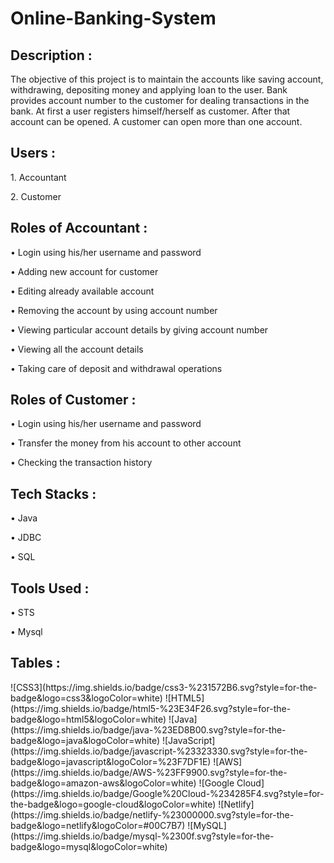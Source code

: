 # Online-Banking-System
<h2> Description :</h2>
<p>The objective of this project is to maintain the accounts like saving account, withdrawing, depositing money and applying loan to the user. Bank provides account number to the customer for dealing transactions in the bank. At first a user registers himself/herself as customer. After that account can be opened. A customer can open more than one account.</p>
<h2> Users :</h2>
<p>1. Accountant</p>
<p>2. Customer</p>
<h2> Roles of Accountant :</h2>
<p>• Login using his/her username and password</p>
<p>• Adding new account for customer</p>
<p>• Editing already available account</p>
<p>• Removing the account by using account number</p>
<p>• Viewing particular account details by giving account number</p>
<p>• Viewing all the account details</p>
<p>• Taking care of deposit and withdrawal operations</p>
<h2> Roles of Customer :</h2>
<p>• Login using his/her username and password</p>
<p>• Transfer the money from his account to other account</p>
<p>• Checking the transaction history</p>
<h2> Tech Stacks :</h2>
<p>• Java</p>
<p>• JDBC</p>
<p>• SQL</p>
<h2> Tools Used :</h2>
<p>• STS</p>
<p>• Mysql</p>
<h2> Tables :</h2>
 ![CSS3](https://img.shields.io/badge/css3-%231572B6.svg?style=for-the-badge&logo=css3&logoColor=white) ![HTML5](https://img.shields.io/badge/html5-%23E34F26.svg?style=for-the-badge&logo=html5&logoColor=white) ![Java](https://img.shields.io/badge/java-%23ED8B00.svg?style=for-the-badge&logo=java&logoColor=white) ![JavaScript](https://img.shields.io/badge/javascript-%23323330.svg?style=for-the-badge&logo=javascript&logoColor=%23F7DF1E) ![AWS](https://img.shields.io/badge/AWS-%23FF9900.svg?style=for-the-badge&logo=amazon-aws&logoColor=white) ![Google Cloud](https://img.shields.io/badge/Google%20Cloud-%234285F4.svg?style=for-the-badge&logo=google-cloud&logoColor=white) ![Netlify](https://img.shields.io/badge/netlify-%23000000.svg?style=for-the-badge&logo=netlify&logoColor=#00C7B7) ![MySQL](https://img.shields.io/badge/mysql-%2300f.svg?style=for-the-badge&logo=mysql&logoColor=white)

